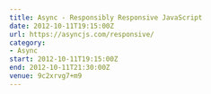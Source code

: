 ```yaml
---
title: Async - Responsibly Responsive JavaScript
date: 2012-10-11T19:15:00Z
url: https://asyncjs.com/responsive/
category:
- Async
start: 2012-10-11T19:15:00Z
end: 2012-10-11T21:30:00Z
venue: 9c2xrvg7+m9
---
```

